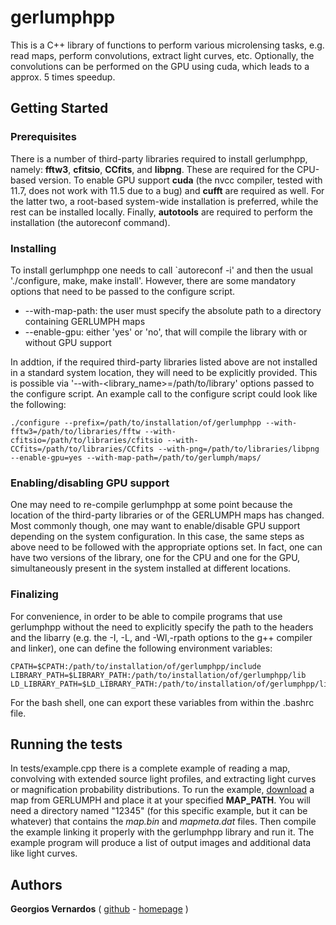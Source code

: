 # gerlumphpp

This is a C++ library of functions to perform various microlensing tasks, e.g. read maps, perform convolutions, extract light curves, etc.
Optionally, the convolutions can be performed on the GPU using cuda, which leads to a approx. 5 times speedup.



## Getting Started
### Prerequisites

There is a number of third-party libraries required to install gerlumphpp, namely: **fftw3**, **cfitsio**, **CCfits**, and **libpng**.
These are required for the CPU-based version.
To enable GPU support **cuda** (the nvcc compiler, tested with 11.7, does not work with 11.5 due to a bug) and **cufft** are required as well.
For the latter two, a root-based system-wide installation is preferred, while the rest can be installed locally.
Finally, **autotools** are required to perform the installation (the autoreconf command). 


### Installing

To install gerlumphpp one needs to call `autoreconf -i' and then the usual './configure, make, make install'.
However, there are some mandatory options that need to be passed to the configure script.

- --with-map-path: the user must specify the absolute path to a directory containing GERLUMPH maps
- --enable-gpu: either 'yes' or 'no', that will compile the library with or without GPU support

In addtion, if the required third-party libraries listed above are not installed in a standard system location, they will need to be explicitly provided.
This is possible via '--with-<library_name>=/path/to/library' options passed to the configure script.
An example call to the configure script could look like the following:

```
./configure --prefix=/path/to/installation/of/gerlumphpp --with-fftw3=/path/to/libraries/fftw --with-cfitsio=/path/to/libraries/cfitsio --with-CCfits=/path/to/libraries/CCfits --with-png=/path/to/libraries/libpng --enable-gpu=yes --with-map-path=/path/to/gerlumph/maps/
```


### Enabling/disabling GPU support

One may need to re-compile gerlumphpp at some point because the location of the third-party libraries or of the GERLUMPH maps has changed.
Most commonly though, one may want to enable/disable GPU support depending on the system configuration.
In this case, the same steps as above need to be followed with the appropriate options set.
In fact, one can have two versions of the library, one for the CPU and one for the GPU, simultaneously present in the system installed at different locations. 


### Finalizing

For convenience, in order to be able to compile programs that use gerlumphpp without the need to explicitly specify the path to the headers and the libarry (e.g. the -I, -L, and -Wl,-rpath options to the g++ compiler and linker), one can define the following environment variables:

```
CPATH=$CPATH:/path/to/installation/of/gerlumphpp/include
LIBRARY_PATH=$LIBRARY_PATH:/path/to/installation/of/gerlumphpp/lib
LD_LIBRARY_PATH=$LD_LIBRARY_PATH:/path/to/installation/of/gerlumphpp/lib
```

For the bash shell, one can export these variables from within the .bashrc file.






## Running the tests

In tests/example.cpp there is a complete example of reading a map, convolving with extended source light profiles, and extracting light curves or magnification probability distributions.
To run the example, [download]() a map from GERLUMPH and place it at your specified **MAP_PATH**.
You will need a directory named "12345" (for this specific example, but it can be whatever) that contains the *map.bin* and *mapmeta.dat* files.
Then compile the example linking it properly with the gerlumphpp library and run it.
The example program will produce a list of output images and additional data like light curves.



## Authors

**Georgios Vernardos** ( [github](https://github.com/gvernard)  - [homepage](http://astronomy.swin.edu.au/~gvernard/) )



